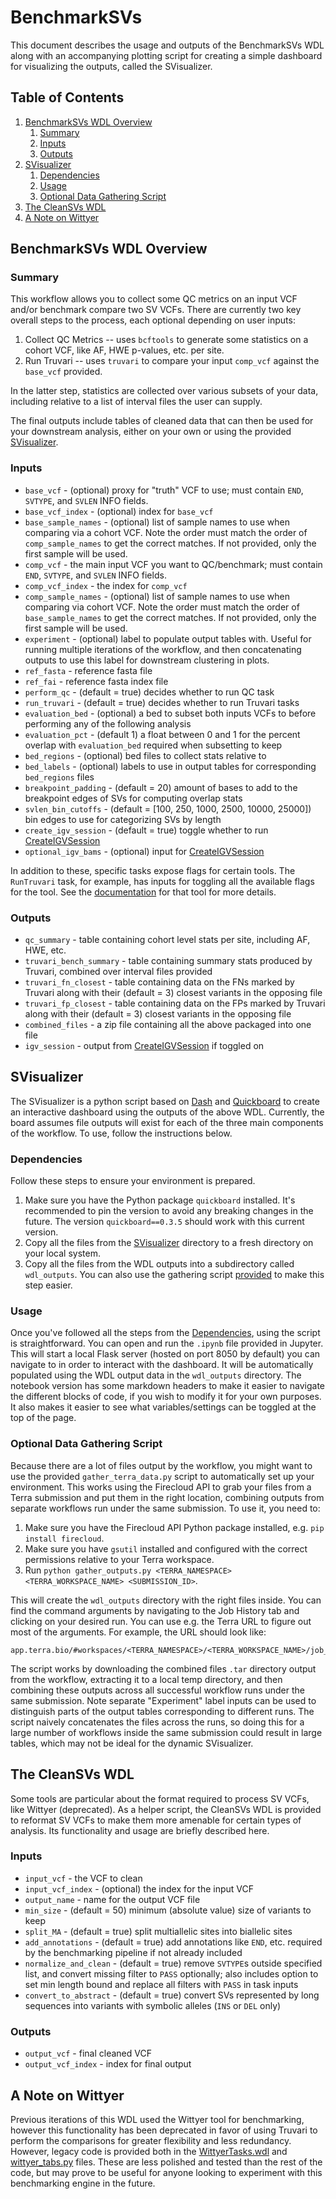 # BenchmarkSVs

This document describes the usage and outputs of the BenchmarkSVs WDL along with an accompanying plotting script for creating a simple dashboard for visualizing the outputs, called the SVisualizer.

## Table of Contents

1. [BenchmarkSVs WDL Overview](#benchmarksvs-wdl-overview)
   1. [Summary](#summary)
   2. [Inputs](#inputs)
   3. [Outputs](#outputs)
2. [SVisualizer](#svisualizer)
   1. [Dependencies](#dependencies)
   2. [Usage](#usage)
   3. [Optional Data Gathering Script](#optional-data-gathering-script)
3. [The CleanSVs WDL](#the-cleansvs-wdl)
4. [A Note on Wittyer](#a-note-on-wittyer)

## BenchmarkSVs WDL Overview

### Summary

This workflow allows you to collect some QC metrics on an input VCF and/or benchmark compare two SV VCFs. There are currently two key overall steps to the process, each optional depending on user inputs:
1. Collect QC Metrics -- uses `bcftools` to generate some statistics on a cohort VCF, like AF, HWE p-values, etc. per site.
2. Run Truvari -- uses `truvari` to compare your input `comp_vcf` against the `base_vcf` provided. 

In the latter step, statistics are collected over various subsets of your data, including relative to a list of interval files the user can supply.

The final outputs include tables of cleaned data that can then be used for your downstream analysis, either on your own or using the provided [SVisualizer](#svisualizer).

### Inputs

- `base_vcf` - (optional) proxy for "truth" VCF to use; must contain `END`, `SVTYPE`, and `SVLEN` INFO fields.
- `base_vcf_index` - (optional) index for `base_vcf`
- `base_sample_names` - (optional) list of sample names to use when comparing via a cohort VCF. Note the order must match the order of `comp_sample_names` to get the correct matches. If not provided, only the first sample will be used.
- `comp_vcf` - the main input VCF you want to QC/benchmark; must contain `END`, `SVTYPE`, and `SVLEN` INFO fields.
- `comp_vcf_index` - the index for `comp_vcf`
- `comp_sample_names` - (optional) list of sample names to use when comparing via cohort VCF. Note the order must match
  the order of `base_sample_names` to get the correct matches. If not provided, only the first sample will be used.
- `experiment` - (optional) label to populate output tables with. Useful for running multiple iterations of the workflow, and then concatenating outputs to use this label for downstream clustering in plots.
- `ref_fasta` - reference fasta file
- `ref_fai` - reference fasta index file
- `perform_qc` - (default = true) decides whether to run QC task
- `run_truvari` - (default = true) decides whether to run Truvari tasks
- `evaluation_bed` - (optional) a bed to subset both inputs VCFs to before performing any of the following analysis
- `evaluation_pct` - (default 1) a float between 0 and 1 for the percent overlap with `evaluation_bed` required when subsetting to keep
- `bed_regions` - (optional) bed files to collect stats relative to
- `bed_labels` - (optional) labels to use in output tables for corresponding `bed_regions` files
- `breakpoint_padding` - (default = 20) amount of bases to add to the breakpoint edges of SVs for computing overlap stats
- `svlen_bin_cutoffs` - (default = [100, 250, 1000, 2500, 10000, 25000]) bin edges to use for categorizing SVs by length
- `create_igv_session` - (default = true) toggle whether to run [CreateIGVSession](/Utilities/WDLs/CreateIGVSession.wdl)
- `optional_igv_bams` - (optional) input for [CreateIGVSession](/Utilities/WDLs/CreateIGVSession.wdl)

In addition to these, specific tasks expose flags for certain tools. The `RunTruvari` task, for example, has inputs for toggling all the available flags for the tool. See the [documentation](https://github.com/acenglish/truvari/wiki/bench) for that tool for more details. 

### Outputs

- `qc_summary` - table containing cohort level stats per site, including AF, HWE, etc.
- `truvari_bench_summary` - table containing summary stats produced by Truvari, combined over interval files provided
- `truvari_fn_closest` - table containing data on the FNs marked by Truvari along with their (default = 3) closest variants in the opposing file
- `truvari_fp_closest` - table containing data on the FPs marked by Truvari along with their (default = 3) closest variants in the opposing file
- `combined_files` - a zip file containing all the above packaged into one file
- `igv_session` - output from [CreateIGVSession](/Utilities/WDLs/CreateIGVSession.wdl) if toggled on


## SVisualizer

The SVisualizer is a python script based on [Dash](https://plotly.com/dash/) and [Quickboard](https://github.com/broadinstitute/quickboard/) to create an interactive dashboard using the outputs of the above WDL. Currently, the board assumes file outputs will exist for each of the three main components of the workflow. To use, follow the instructions below.

### Dependencies

Follow these steps to ensure your environment is prepared.

1. Make sure you have the Python package `quickboard` installed. It's recommended to pin the version to avoid any breaking changes in the future. The version `quickboard==0.3.5` should work with this current version.
2. Copy all the files from the [SVisualizer](SVisualizer) directory to a fresh directory on your local system. 
3. Copy all the files from the WDL outputs into a subdirectory called `wdl_outputs`. You can also use the gathering script [provided](#optional-data-gathering-script) to make this step easier.

### Usage

Once you've followed all the steps from the [Dependencies](#dependencies), using the script is straightforward. You can open and run the `.ipynb` file provided in Jupyter. This will start a local Flask server (hosted on port 8050 by default) you can navigate to in order to interact with the dashboard. It will be automatically populated using the WDL output data in the `wdl_outputs` directory. The notebook version has some markdown headers to make it easier to navigate the different blocks of code, if you wish to modify it for your own purposes. It also makes it easier to see what variables/settings can be toggled at the top of the page.

### Optional Data Gathering Script

Because there are a lot of files output by the workflow, you might want to use the provided `gather_terra_data.py` script to automatically set up your environment. This works using the Firecloud API to grab your files from a Terra submission and put them in the right location, combining outputs from separate workflows run under the same submission. To use it, you need to:

1. Make sure you have the Firecloud API Python package installed, e.g. `pip install firecloud`.
2. Make sure you have `gsutil` installed and configured with the correct permissions relative to your Terra workspace.
3. Run `python gather_outputs.py <TERRA_NAMESPACE> <TERRA_WORKSPACE_NAME> <SUBMISSION_ID>`.

This will create the `wdl_outputs` directory with the right files inside. You can find the command arguments by navigating to the Job History tab and clicking on your desired run. You can use e.g. the Terra URL to figure out most of the arguments. For example, the URL should look like:
```
app.terra.bio/#workspaces/<TERRA_NAMESPACE>/<TERRA_WORKSPACE_NAME>/job_history/<SUBMISSION_ID>
```

The script works by downloading the combined files `.tar` directory output from the workflow, extracting it to a local temp directory, and then combining these outputs across all successful workflow runs under the same submission. Note separate "Experiment" label inputs can be used to distinguish parts of the output tables corresponding to different runs. The script naively concatenates the files across the runs, so doing this for a large number of workflows inside the same submission could result in large tables, which may not be ideal for the dynamic SVisualizer.


## The CleanSVs WDL

Some tools are particular about the format required to process SV VCFs, like Wittyer (deprecated). As a helper script, the CleanSVs WDL is provided to reformat SV VCFs to make them more amenable for certain types of analysis. Its functionality and usage are briefly described here.

### Inputs

- `input_vcf` - the VCF to clean
- `input_vcf_index` - (optional) the index for the input VCF
- `output_name` - name for the output VCF file
- `min_size` - (default = 50) minimum (absolute value) size of variants to keep
- `split_MA` - (default = true) split multiallelic sites into biallelic sites
- `add_annotations` - (default = true) add annotations like `END`, etc. required by the benchmarking pipeline if not already included
- `normalize_and_clean` - (default = true) remove `SVTYPE`s outside specified list, and convert missing filter to `PASS` optionally; also includes option to set min length bound and replace all filters with `PASS` in task inputs
- `convert_to_abstract` - (default = true) convert SVs represented by long sequences into variants with symbolic alleles (`INS` or `DEL` only)

### Outputs

- `output_vcf` - final cleaned VCF
- `output_vcf_index` - index for final output

## A Note on Wittyer

Previous iterations of this WDL used the Wittyer tool for benchmarking, however this functionality has been deprecated in favor of using Truvari to perform the comparisons for greater flexibility and less redundancy. However, legacy code is provided both in the [WittyerTasks.wdl](WittyerTasks.wdl) and [wittyer_tabs.py](SVisualizer/wittyer_tabs.py) files. These are less polished and tested than the rest of the code, but may prove to be useful for anyone looking to experiment with this benchmarking engine in the future.